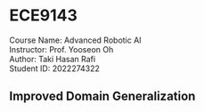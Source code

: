 # ECE9143
Course Name: Advanced Robotic AI 
<br>
Instructor: Prof. Yooseon Oh <br>
Author: Taki Hasan Rafi <br>
Student ID: 2022274322 <br>
## Improved Domain Generalization
